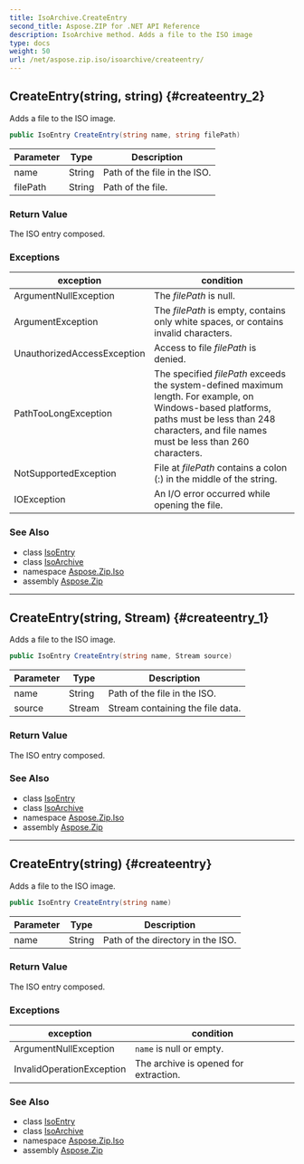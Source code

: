 ```yaml
---
title: IsoArchive.CreateEntry
second_title: Aspose.ZIP for .NET API Reference
description: IsoArchive method. Adds a file to the ISO image
type: docs
weight: 50
url: /net/aspose.zip.iso/isoarchive/createentry/
---
```

## CreateEntry(string, string) {#createentry_2}

Adds a file to the ISO image.

```csharp
public IsoEntry CreateEntry(string name, string filePath)
```

| Parameter | Type | Description |
| --- | --- | --- |
| name | String | Path of the file in the ISO. |
| filePath | String | Path of the file. |

### Return Value

The ISO entry composed.

### Exceptions

| exception | condition |
| --- | --- |
| ArgumentNullException | The *filePath* is null. |
| ArgumentException | The *filePath* is empty, contains only white spaces, or contains invalid characters. |
| UnauthorizedAccessException | Access to file *filePath* is denied. |
| PathTooLongException | The specified *filePath* exceeds the system-defined maximum length. For example, on Windows-based platforms, paths must be less than 248 characters, and file names must be less than 260 characters. |
| NotSupportedException | File at *filePath* contains a colon (:) in the middle of the string. |
| IOException | An I/O error occurred while opening the file. |

### See Also

* class [IsoEntry](../../isoentry/)
* class [IsoArchive](../)
* namespace [Aspose.Zip.Iso](../../isoarchive/)
* assembly [Aspose.Zip](../../../)

---

## CreateEntry(string, Stream) {#createentry_1}

Adds a file to the ISO image.

```csharp
public IsoEntry CreateEntry(string name, Stream source)
```

| Parameter | Type | Description |
| --- | --- | --- |
| name | String | Path of the file in the ISO. |
| source | Stream | Stream containing the file data. |

### Return Value

The ISO entry composed.

### See Also

* class [IsoEntry](../../isoentry/)
* class [IsoArchive](../)
* namespace [Aspose.Zip.Iso](../../isoarchive/)
* assembly [Aspose.Zip](../../../)

---

## CreateEntry(string) {#createentry}

Adds a file to the ISO image.

```csharp
public IsoEntry CreateEntry(string name)
```

| Parameter | Type | Description |
| --- | --- | --- |
| name | String | Path of the directory in the ISO. |

### Return Value

The ISO entry composed.

### Exceptions

| exception | condition |
| --- | --- |
| ArgumentNullException | `name` is null or empty. |
| InvalidOperationException | The archive is opened for extraction. |

### See Also

* class [IsoEntry](../../isoentry/)
* class [IsoArchive](../)
* namespace [Aspose.Zip.Iso](../../isoarchive/)
* assembly [Aspose.Zip](../../../)


